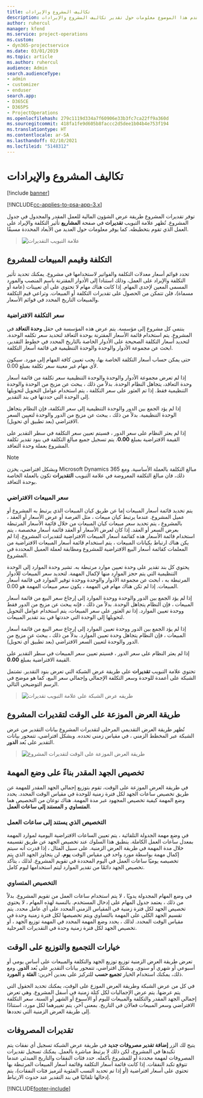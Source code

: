```yaml
---
title: تكاليف المشروع والإيرادات
description: يقدم هذا الموضوع معلومات حول تقدير تكاليف المشروع والإيرادات.
author: ruhercul
manager: kfend
ms.service: project-operations
ms.custom:
- dyn365-projectservice
ms.date: 03/01/2019
ms.topic: article
ms.author: ruhercul
audience: Admin
search.audienceType:
- admin
- customizer
- enduser
search.app:
- D365CE
- D365PS
- ProjectOperations
ms.openlocfilehash: 279c1119d334a7f60906e33b3fc7ca22ff9a360d
ms.sourcegitcommit: 418fa1fe9d605b8faccc2d5dee1b04b4e753f194
ms.translationtype: HT
ms.contentlocale: ar-SA
ms.lasthandoff: 02/10/2021
ms.locfileid: "5148312"
---
```

# <a name="project-costs-and-revenue"></a>تكاليف المشروع والإيرادات

[!include [banner](../includes/psa-now-project-operations.md)]

[!INCLUDE[cc-applies-to-psa-app-3.x](../includes/cc-applies-to-psa-app-3x.md)]

توفر تقديرات المشروع طريقة عرض الشؤون المالية للعمل المقدر والمجدول في جدول المشروع. تُظهر علامة التبويب **تقديرات** في صفحة **المشاريع** تأثير التكلفة والإيراد على العمل الذي تقوم بتخطيطه. كما يوفر معلومات حول العديد من الأبعاد المحددة مسبقًا. 

> ![علامة التبويب التقديرات](media/project-5.png)

## <a name="cost-and-sales-values-of-the-project"></a>التكلفة وقيمم المبيعات للمشروع

تحدد قوائم أسعار  معدلات التكلفة والفواتير لاستخدامها في مشروع. يمكنك تحديد تأثير التكلفة والإيراد على العمل، وذلك استنادا إلى الأدوار المقترنة باسم المنصب والمورد المسمى المعين لإحدى المهام. إذا كانت هناك مهام لا تحتوي على أي تعيينات (عامة أو مسماة)، فلن تتمكن من الحصول على تقديرات التكلفة أو المبيعات. وتراعي قيم التكلفة والمبيعات التاريخ المحدد في قوائم الأسعار.

### <a name="default-cost-price"></a>سعر التكلفة الافتراضية  

ينتمي كل مشروع إلى مؤسسة. يتم عرض هذه المؤسسة في حقل **وحدة التعاقد** في المشروع. يتم استخدام قائمة الأسعار المقترنة بوحدة التعاقد لتحديد سعر تكلفه الوحدة. لتحديد أسعار التكلفة الصحيحة على الأدوار الخاصة بالتاريخ المحدد في خطوط التقدير، ابحث عن مجموعة الأدوار والوحدة والوحدة التنظيمية في قائمة أسعار التكلفة. 

حتى يمكن حساب أسعار التكلفة الخاصة بها، يجب تعيين كافة المهام إلى مورد. سيكون لأي مهام غير معينة سعر تكلفة بمبلغ 0.00.

إذا لم تعرض مجموعة الأدوار والوحدة والوحدة التنظيمية سعر تكلفة من قائمة أسعار وحدة التعاقد، يتجاهل النظام الوحدة. بدلاً من ذلك ، يبحث عن مزيج من الوحدة والوحدة التنظيمية فقط. إذا تم العثور على سعر التكلفة ، يتم استخدام عوامل التحويل لتحويلها إلى الوحدة التي حددتها في بند التقدير.

إذا لم يؤد الجمع بين الدور والوحدة التنظيمية إلى سعر التكلفة، فإن النظام يتجاهل الوحدة التنظيمية. بدلاً من ذلك ، يبحث عن مزيج من الدور والوحدة لتعيين السعر الافتراضي (بعد تطبيق أي تحويل).

إذا لم يعثر النظام على سعر الدور ، فسيتم تعيين سعر التكلفة في سطر التقدير على القيمة الافتراضية بمبلغ **0.00**. يتم تسجيل جميع مبالغ التكلفة في بنود تقدير تكلفة المشروع بعملة وحدة التعاقد.

> [!NOTE]
> وبشكل افتراضي، يخزن Microsoft Dynamics 365 مبالغ التكلفة بالعملة الأساسية. ومع ذلك، فان مبالغ التكلفة المعروضة في علامة التبويب **التقديرات** تكون بالعملة الخاصة بوحدة التعاقد.  

### <a name="default-sales-price"></a>سعر المبيعات الافتراضي 

يتم تحديد قائمة أسعار المبيعات إما عن طريق كيان المبيعات الذي يرتبط به المشروع أو عميل المشروع. عندما يرتبط كيان مبيعات ، مثل الفرصة أو عرض الأسعار أو العقد ، بالمشروع ، يتم تحديد سعر مبيعات كيان المبيعات من خلال قائمة الأسعار المرتبطة بعرض السعر أو العقد. إذا كان لعرض الأسعار أو العقد قائمة أسعار مخصصة ، يتم استخدام قائمة الأسعار هذه كقائمة أسعار المبيعات الافتراضية لتقديرات المشروع. إذا لم يكن هناك ارتباط بكيانات المبيعات ، يتم استخدام قائمة أسعار المبيعات الافتراضية من المعلمات كقائمة أسعار البيع الافتراضية للمشروع ومطابقة لعملة العميل المحددة في المشروع.

يحتوي كل بند تقدير على وحدة تعيين موارد مرتبطة به. تشير وحدة الموارد إلى الوحدة التنظيمية التي يتم حجز الموارد منها لإكمال المهمة. لتحديد سعر المبيعات للأدوار المرتبطة به ، ابحث عن مجموعة الأدوار والوحدة ووحدة توفير الموارد في قائمة أسعار المبيعات. إذا لم تكن هناك مهام في المهمة ، يكون سعر مبيعات المهمة هو 0.00.

إذا لم يؤد الجمع بين الدور والوحدة ووحدة الموارد إلى إرجاع سعر البيع من قائمة أسعار المبيعات ، فإن النظام يتجاهل الوحدة. بدلاً من ذلك ، فإنه يبحث عن مزيج من الدور فقط ووحدة تعيين الموارد. إذا تم العثور على سعر المبيعات، يتم استخدام عوامل التحويل لتحويلها إلى الوحدة التي حددتها في بند تقدير المبيعات. 

إذا لم يؤد الجمع بين الدور ووحدة تعيين الموارد إلى إرجاع سعر البيع من قائمة أسعار المبيعات ، فإن النظام يتجاهل وحدة تعيين الموارد. بدلاً من ذلك ، يبحث عن مزيج من الدور والوحدة لتعيين السعر الافتراضي (بعد تطبيق أي تحويل).

إذا لم يعثر النظام على سعر الدور ، فسيتم تعيين سعر المبيعات في سطر التقدير على القيمة الافتراضية بمبلغ **0.00**.

تحتوي علامة التبويب **تقديرات** على طريقة عرض الشبكة التي تعرض بنود التقدير. تشتمل الشبكة على أعمدة للوحدة وسعر التكلفة الإجمالي وإجمالي سعر البيع، كما هو موضح في الرسم التوضيحي التالي. 

> ![طريقه عرض الشبكة على علامة التبويب تقديرات](media/project-6.png)

## <a name="time-phased-view-of-project-estimates"></a>طريقة العرض الموزعة على الوقت‬ لتقديرات المشروع

تُظهر طريقة العرض التقديمي المرحلي لتقديرات المشروع بيانات التقدير من عرض الشبكة عبر المخطط الزمني ، في مقياس زمني تحدده. وبشكل افتراضي، تتمحور بيانات التقدير على بُعد **الدور**.

> ![طريقة العرض الموزعة على الوقت‬ لتقديرات المشروع](media/project-7.png)

## <a name="allocating-estimated-effort-based-on-the-task-mode"></a>تخصيص الجهد المقدر بناءً على وضع المهمة

في طريقة العرض الموزعة على الوقت، تقوم بتوزيع إجمالي الجهد المقدر للمهمة عن طريق تخصيص ساعات الجهد لكل فترة زمنية للوحدة في مقياس الوقت المحدد. يحدد وضع المهمة كيفية تخصيص المجهود عبر مدة المهمة. هناك نوعان من التخصيص هما **المتساوي** و **المستند إلى ساعات العمل**.

### <a name="work-hours-based-allocation"></a>التخصيص الذي يستند إلى ساعات العمل
 
في وضع مهمة الجدولة التلقائية ، يتم تعيين الساعات الافتراضية اليومية لموارد المهمة بمعدل ساعات العمل الكاملة. ينطبق هذا السلوك عند تخصيص الجهد عن طريق تقسيمه خلال مدة المهمة في طريقة العرض الزمنية. على سبيل المثال ، إذا قدرت أنه سيتم إكمال مهمة بواسطة مورد واحد في مقياس الوقت **يوم**، لن يتجاوز الجهد الذي يتم تخصيصه يوميًا ساعات العمل في اليوم المحددة في تقويم المشروع. لذلك ، يتأكد تخصيص الجهد دائمًا من تقدير الموارد ليتم استخدامها ليوم كامل.

### <a name="even-allocation"></a>التخصيص المتساوي

في وضع المهام المجدولة يدويًا ، لا يتم استخدام ساعات العمل من تقويم المشروع. بدلاً من ذلك ، يعتمد جدول المهام على إدخال المستخدم. بالنسبة لهذه المهام ، لا يحتوي تخصيص الجهد لكل فترة زمنية في المقياس الزمني المحدد على أي عامل محدد. يتم تقسيم الجهد الكلي على المهمة بالتساوي ويتم تخصيصها لكل فترة زمنية وحدة في مقياس الوقت المحدد. لذلك ، يحدد وضع المهمة المحدد في المهمة توزيع الجهد ، أو تخصيص الجهد لكل فترة زمنية وحدة في التقديرات المرحلية.

## <a name="grouping-and-time-phasing-options"></a>خيارات التجميع والتوزيع على الوقت

تعرض طريقة العرض الزمنية توزيع توزيع الجهد والتكلفة والمبيعات على أساس يومي أو أسبوعي أو شهري أو سنوي. وبشكل افتراضي، تتمحور بيانات التقدير على بُعد **الدور**. ومع ذلك، يمكنك استخدام الخيار **تجميع حسب** للتركيز على بعدين آخرين: **الفئة** و **المورد**.

في كل من عرض الشبكة وطريقة العرض الموزع على الوقت، يمكنك تحديد الحقول التي يتم عرضها. يتم عرض الإجماليات لكل كتلة زمنية في أسفل المشروع. وهي تعرض إجمالي الجهد المقدر والتكلفة والمبيعات لليوم أو الأسبوع أو الشهر أو السنة. سعر التكلفة الافتراضي وسعر المبيعات فعالان في التاريخ. بمعنى آخر، يتم تغييرهما لكل مورد، استنادًا إلى طريقة العرض الزمنية التي تحددها.

## <a name="expense-estimates"></a>تقديرات المصروفات

يتيح لك الزر **إضافة تقدير مصروفات جديد** في طريقة عرض الشبكة تسجيل أي نفقات يتم تكبدها في المشروع، لكن ذلك لا يرتبط مباشرة بالعمل. يمكنك تسجيل تقديرات المصروفات لمهمة محددة أو للمشروع بأكمله. حدد فئات النفقات والتاريخ المبدئي عندما تتوقع تكبد النفقات. إذا كانت قائمة أسعار التكلفة وقائمة أسعار المبيعات المرتبطة بها تحتوي على أسعار افتراضية (أو إذا تم تحديد النسب المئوية لترميز فئات النفقات)، يتم إدخالها تلقائيًا في بند التقدير عند حدوث الارتباط.


[!INCLUDE[footer-include](../includes/footer-banner.md)]